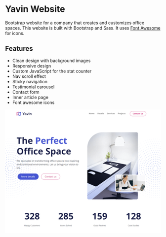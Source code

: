 # Yavin Website

Bootstrap website for a company that creates and customizes office spaces. This website is built with Bootstrap and Sass. It uses [Font Awesome](https://fontawesome.com/) for icons.

## Features

- Clean design with background images
- Responsive design
- Custom JavaScript for the stat counter
- Nav scroll effect
- Sticky navigation
- Testimonial carousel
- Contact form
- Inner article page
- Font awesome icons

<img src="src/images/screen.png" />
